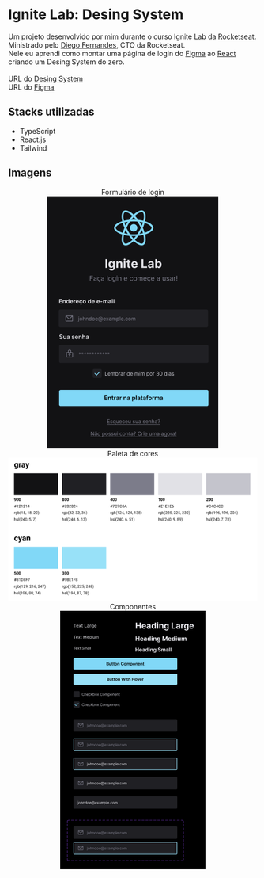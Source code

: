 # Ignite Lab: Desing System

Um projeto desenvolvido por [mim](https://github.com/SheilaNS) durante o curso Ignite Lab da [Rocketseat](https://www.rocketseat.com.br/).<br>
Ministrado pelo [Diego Fernandes](https://github.com/diego3g), CTO da Rocketseat.<br>
Nele eu aprendi como montar uma página de login do [Figma](https://www.figma.com/) ao [React](https://pt-br.reactjs.org/) criando um Desing System do zero.<br><br>
URL do [Desing System](https://sheilans.github.io/ignite-lab-desing-system/)<br>
URL do [Figma](https://www.figma.com/file/je7augTtKlPglySRnSAxwr/Ignite-Lab-Desing-System?node-id=0%3A1)<br>

## Stacks utilizadas
- TypeScript
- React.js
- Tailwind

## Imagens
<div align="center">Formulário de login<br><img alt="Formulário de Login" src="./login-form.png" /></div>
<div align="center">Paleta de cores<br><img alt="Paleta de cores" src="./colors.png" /></div>
<div align="center">Componentes<br><img alt="Componentes" src="./components.png" /></div>
